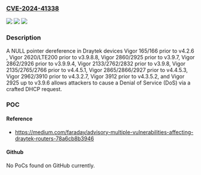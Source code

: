 ### [CVE-2024-41338](https://cve.mitre.org/cgi-bin/cvename.cgi?name=CVE-2024-41338)
![](https://img.shields.io/static/v1?label=Product&message=n%2Fa&color=blue)
![](https://img.shields.io/static/v1?label=Version&message=n%2Fa&color=blue)
![](https://img.shields.io/static/v1?label=Vulnerability&message=n%2Fa&color=brighgreen)

### Description

A NULL pointer dereference in Draytek devices Vigor 165/166 prior to v4.2.6 , Vigor 2620/LTE200 prior to v3.9.8.8, Vigor 2860/2925 prior to v3.9.7, Vigor 2862/2926 prior to v3.9.9.4, Vigor 2133/2762/2832 prior to v3.9.8, Vigor 2135/2765/2766 prior to v4.4.5.1, Vigor 2865/2866/2927 prior to v4.4.5.3, Vigor 2962/3910 prior to v4.3.2.7, Vigor 3912 prior to v4.3.5.2, and Vigor 2925 up to v3.9.6 allows attackers to cause a Denial of Service (DoS) via a crafted DHCP request.

### POC

#### Reference
- https://medium.com/faraday/advisory-multiple-vulnerabilities-affecting-draytek-routers-78a6cb8b3946

#### Github
No PoCs found on GitHub currently.

